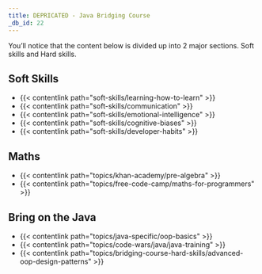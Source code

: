 ```yaml
---
title: DEPRICATED - Java Bridging Course
_db_id: 22
---
```


You’ll notice that the content below is divided up into 2 major sections. Soft skills and Hard skills.

## Soft Skills

- {{< contentlink path="soft-skills/learning-how-to-learn" >}}
- {{< contentlink path="soft-skills/communication" >}}
- {{< contentlink path="soft-skills/emotional-intelligence" >}}
- {{< contentlink path="soft-skills/cognitive-biases" >}}
- {{< contentlink path="soft-skills/developer-habits" >}}

## Maths

- {{< contentlink path="topics/khan-academy/pre-algebra" >}}
- {{< contentlink path="topics/free-code-camp/maths-for-programmers" >}}

## Bring on the Java

- {{< contentlink path="topics/java-specific/oop-basics" >}}
- {{< contentlink path="topics/code-wars/java/java-training" >}}
- {{< contentlink path="topics/bridging-course-hard-skills/advanced-oop-design-patterns" >}}
